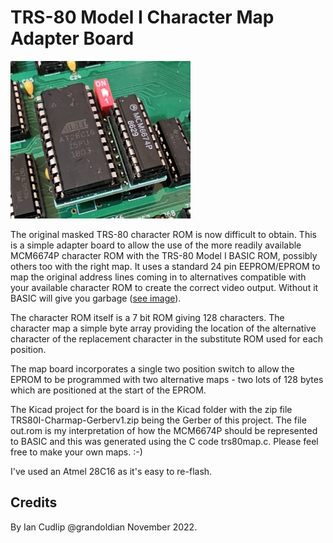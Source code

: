 # TRS-80 Model I Character Map Adapter Board

![Board with an EEPROM, MCM6674P Character ROM and a single position switch](https://github.com/Board-Folk/TRS80IJP/blob/main/images/charmapboard.jpg)

The original masked TRS-80 character ROM is now difficult to obtain. This is a simple adapter board to allow the use of the more readily available MCM6674P character ROM with the TRS-80 Model I BASIC ROM, possibly others too with the right map. It uses a standard 24 pin EEPROM/EPROM to map the original address lines coming in to alternatives compatible with your available character ROM to create the correct video output. Without it BASIC will give you garbage ([see image](https://github.com/Board-Folk/TRS80IJP/blob/main/images/wrongmap.jpg)).

The character ROM itself is a 7 bit ROM giving 128 characters. The character map a simple byte array providing the location of the alternative character of the replacement character in the substitute ROM used for each position.

The map board incorporates a single two position switch to allow the EPROM to be programmed with two alternative maps - two lots of 128 bytes which are positioned at the start of the EPROM.

The Kicad project for the board is in the Kicad folder with the zip file TRS80I-Charmap-Gerberv1.zip being the Gerber of this project. The file out.rom is my interpretation of how the MCM6674P should be represented to BASIC and this was generated using the C code trs80map.c. Please feel free to make your own maps. :-)

I've used an Atmel 28C16 as it's easy to re-flash.

## Credits

By Ian Cudlip @grandoldian November 2022.